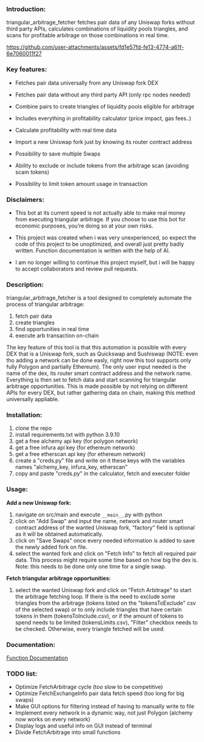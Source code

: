 ### Introduction:
triangular_arbitrage_fetcher fetches pair data of any Uniswap forks without
third party APIs, calculates combinations of liquidity pools triangles, and scans
for profitable arbitrage on those combinations in real time.

https://github.com/user-attachments/assets/fd1e57fd-fe13-4774-a61f-6e7060011f27

### Key features:
- Fetches pair data universally from any Uniswap fork DEX

- Fetches pair data without any third party API (only rpc nodes needed)

- Combine pairs to create triangles of liquidity pools eligible for arbitrage

- Includes everything in profitability calculator (price impact, gas fees..)

- Calculate profitability with real time data

- Import a new Uniswap fork just by knowing its router contract address

- Possibility to save multiple Swaps

- Ability to exclude or include tokens from the arbitrage scan (avoiding scam tokens)

- Possibility to limit token amount usage in transaction
### Disclaimers:
- This bot at its current speed is not actually able to make real money from executing triangular arbitrage. If you choose to use this bot for economic purposes, you’re doing so at your own risks.

- This project was created when i was very unexperienced, so expect the code of this project to be unoptimized, and overall just pretty badly written. Function documentation is written with the help of AI.

- I am no longer willing to continue this project myself, but i will be happy to accept collaborators and review pull requests.
### Description:
triangular_arbitrage_fetcher is a tool designed to completely automate the process
of triangular arbitrage:
1. fetch pair data
2. create triangles
3. find opportunities in real time
4. execute arb transaction on-chain

The key feature of this tool is that this automation is possible
with every DEX that is a Uniswap fork, such as Quickswap
and Sushiswap (NOTE: even tho adding a network can be done easly, right now this tool supports only fully Polygon and partially Ethereum). The only user input needed is the name of the
dex, its router smart contract address and the network name. Everything is then
set to fetch data and start scanning for triangular arbitrage
opportunities.
This is made possible by not relying on different APIs for
every DEX, but rather gathering data on chain, making this method universally appliable.

### Installation:

1. clone the repo
2. install requirements.txt with python 3.9.10
2. get a free alchemy api key (for polygon network)
3. get a free infura api key (for ethereum network)
4. get a free etherscan api key (for ethereum network)
5. create a "creds.py" file and write on it these keys with the variables names "alchemy_key, infura_key, etherscan"
6. copy and paste "creds.py" in the calculator, fetch and executer folder

### Usage:
**Add a new Uniswap fork:**
1. navigate on src/main and execute `__main__`.py with python
2. click on "Add Swap" and input the name, network and router
smart contract address of the wanted Uniswap fork, "factory" field is
optional as it will be obtained automatically.
3. click on "Save Swaps" once every needed information is added to save the newly added fork on file.
4. select the wanted fork and click on "Fetch Info" to fetch all required pair data. This
process might require some time based on how big the dex is. 
Note: this needs to be done only one time for a single swap.

**Fetch triangular arbitrage opportunities:**
1. select the wanted Uniswap fork and click on "Fetch Arbitrage" to start the arbitrage fetching loop. 
If there is the need to exclude some triangles from the arbitrage
   (tokens listed on the "tokensToExclude" csv of the selected
swap) or to only include triangles that have certain tokens
in them (tokensToInclude.csv), or if the amount of tokens to
spend needs to be limited (tokensLimits.csv), "Filter" checkbox needs to be checked.
Otherwise, every triangle fetched will be used.

### Documentation:

[Function Documentation](docs/docs.md)

### TODO list:

- Optimize FetchArbitrage cycle (too slow to be competitive)
- Optimize FetchExchangeInfo pair data fetch speed (too long for big swaps)
- Make GUI options for filtering instead of having to manually write to file
- Implement every network in a dynamic way, not just Polygon (alchemy now works on every network)
- Display logs and useful info on GUI instead of terminal
- Divide FetchArbitrage into small functions
